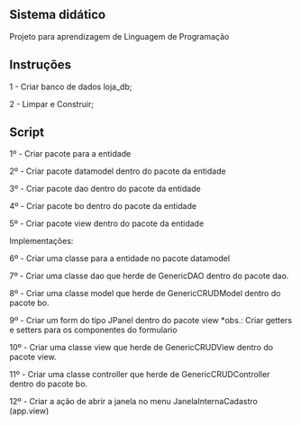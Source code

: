 ## Sistema didático
Projeto para aprendizagem de Linguagem de Programação
## Instruções
1 - Criar banco de dados loja_db;

2 - Limpar e Construir;

## Script

1º - Criar pacote para a entidade

2º - Criar pacote datamodel dentro do pacote da entidade

3º - Criar pacote dao dentro do pacote da entidade

4º - Criar pacote bo dentro do pacote da entidade

5º - Criar pacote view dentro do pacote da entidade

Implementações:

6º - Criar uma classe para a entidade no pacote datamodel

7º - Criar uma classe dao que herde de GenericDAO dentro do pacote dao.

8º - Criar uma classe model que herde de GenericCRUDModel dentro do pacote bo.

9º - Criar um form do tipo JPanel dentro do pacote view
		*obs.: Criar getters e setters para os componentes do formulario
		
10º - Criar uma classe view que herde de GenericCRUDView dentro do pacote view.

11º - Criar uma classe controller que herde de GenericCRUDController dentro do pacote bo.

12º - Criar a ação de abrir a janela no menu JanelaInternaCadastro (app.view)
